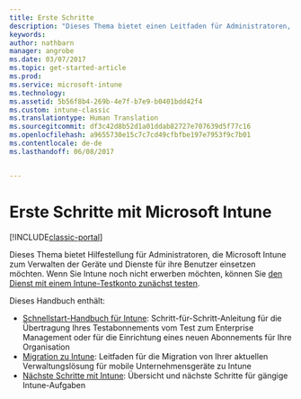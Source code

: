 ```yaml
---
title: Erste Schritte
description: "Dieses Thema bietet einen Leitfaden für Administratoren, um Microsoft Intune in der von ihnen verwalteten Produktionsumgebung des Unternehmens bereitzustellen."
keywords: 
author: nathbarn
manager: angrobe
ms.date: 03/07/2017
ms.topic: get-started-article
ms.prod: 
ms.service: microsoft-intune
ms.technology: 
ms.assetid: 5b56f8b4-269b-4e7f-b7e9-b0401bdd42f4
ms.custom: intune-classic
ms.translationtype: Human Translation
ms.sourcegitcommit: df3c42d8b52d1a01ddab82727e707639d5f77c16
ms.openlocfilehash: a9655730e15c7c7cd49cfbfbe197e7953f9c7b01
ms.contentlocale: de-de
ms.lasthandoff: 06/08/2017


---
```


# <a name="get-started-with-microsoft-intune"></a>Erste Schritte mit Microsoft Intune

[!INCLUDE[classic-portal](../includes/classic-portal.md)]

Dieses Thema bietet Hilfestellung für Administratoren, die Microsoft Intune zum Verwalten der Geräte und Dienste für ihre Benutzer einsetzen möchten. Wenn Sie Intune noch nicht erwerben möchten, können Sie [den Dienst mit einem Intune-Testkonto zunächst testen](/intune-classic/understand-explore/mobile-device-management-trial-guide-microsoft-intune).

Dieses Handbuch enthält:
- [Schnellstart-Handbuch für Intune](/intune/setup-steps): Schritt-für-Schritt-Anleitung für die Übertragung Ihres Testabonnements vom Test zum Enterprise Management oder für die Einrichtung eines neuen Abonnements für Ihre Organisation
- [Migration zu Intune](/intune/migration-guide): Leitfaden für die Migration von Ihrer aktuellen Verwaltungslösung für mobile Unternehmensgeräte zu Intune
- [Nächste Schritte mit Intune](prevent-company-data-leaks-from-Office-365-mobile-apps.md): Übersicht und nächste Schritte für gängige Intune-Aufgaben

